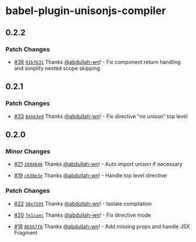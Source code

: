 # babel-plugin-unisonjs-compiler

## 0.2.2

### Patch Changes

- [#38](https://github.com/Lazy-work/unison/pull/38) [`91b7631`](https://github.com/Lazy-work/unison/commit/91b7631996285e7f9ae0f4a6b7d0022cd05d4990) Thanks [@abdullah-wn](https://github.com/abdullah-wn)! - Fix component return handling and simplify nested scope skipping

## 0.2.1

### Patch Changes

- [#33](https://github.com/Lazy-work/unison/pull/33) [`84bb3e9`](https://github.com/Lazy-work/unison/commit/84bb3e9807c4e8a6d6eb00f466fdb38ea00bc489) Thanks [@abdullah-wn](https://github.com/abdullah-wn)! - Fix directive "no unison" top level

## 0.2.0

### Minor Changes

- [#21](https://github.com/Lazy-work/unison/pull/21) [`289d646`](https://github.com/Lazy-work/unison/commit/289d64619de94ab34b464686aa51845873e9d0d8) Thanks [@abdullah-wn](https://github.com/abdullah-wn)! - Auto import unison if necessary

- [#19](https://github.com/Lazy-work/unison/pull/19) [`c630e3e`](https://github.com/Lazy-work/unison/commit/c630e3e222682a413088ed53cc41cc401a88f63c) Thanks [@abdullah-wn](https://github.com/abdullah-wn)! - Handle top level directive

### Patch Changes

- [#22](https://github.com/Lazy-work/unison/pull/22) [`38e7595`](https://github.com/Lazy-work/unison/commit/38e7595ad861f677566a3813f1c19919dbeea1e8) Thanks [@abdullah-wn](https://github.com/abdullah-wn)! - Isolate compilation

- [#20](https://github.com/Lazy-work/unison/pull/20) [`7e1caec`](https://github.com/Lazy-work/unison/commit/7e1caec742d24d0afb38fc0417755af45a1f08dd) Thanks [@abdullah-wn](https://github.com/abdullah-wn)! - Fix directive mode

- [#18](https://github.com/Lazy-work/unison/pull/18) [`0b567f6`](https://github.com/Lazy-work/unison/commit/0b567f6e6337e781b6fb38b2adef9b4943e8f60c) Thanks [@abdullah-wn](https://github.com/abdullah-wn)! - Add missing props and handle JSX Fragment
